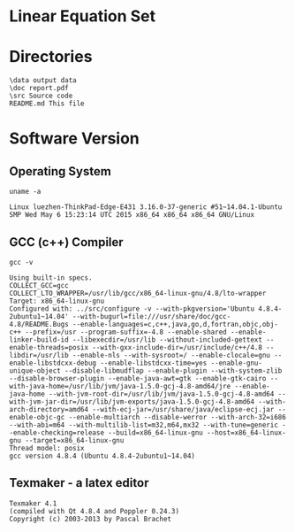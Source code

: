 # Linear Equation Set

# Directories
	\data output data
	\doc report.pdf
	\src Source code
	README.md This file

# Software Version

## Operating System
```{bash} 
uname -a
```
	Linux luezhen-ThinkPad-Edge-E431 3.16.0-37-generic #51~14.04.1-Ubuntu SMP Wed May 6 15:23:14 UTC 2015 x86_64 x86_64 x86_64 GNU/Linux

## GCC (c++) Compiler
```{bash} 
gcc -v
```
	Using built-in specs.
	COLLECT_GCC=gcc
	COLLECT_LTO_WRAPPER=/usr/lib/gcc/x86_64-linux-gnu/4.8/lto-wrapper
	Target: x86_64-linux-gnu
	Configured with: ../src/configure -v --with-pkgversion='Ubuntu 4.8.4-2ubuntu1~14.04' --with-bugurl=file:///usr/share/doc/gcc-4.8/README.Bugs --enable-languages=c,c++,java,go,d,fortran,objc,obj-c++ --prefix=/usr --program-suffix=-4.8 --enable-shared --enable-linker-build-id --libexecdir=/usr/lib --without-included-gettext --enable-threads=posix --with-gxx-include-dir=/usr/include/c++/4.8 --libdir=/usr/lib --enable-nls --with-sysroot=/ --enable-clocale=gnu --enable-libstdcxx-debug --enable-libstdcxx-time=yes --enable-gnu-unique-object --disable-libmudflap --enable-plugin --with-system-zlib --disable-browser-plugin --enable-java-awt=gtk --enable-gtk-cairo --with-java-home=/usr/lib/jvm/java-1.5.0-gcj-4.8-amd64/jre --enable-java-home --with-jvm-root-dir=/usr/lib/jvm/java-1.5.0-gcj-4.8-amd64 --with-jvm-jar-dir=/usr/lib/jvm-exports/java-1.5.0-gcj-4.8-amd64 --with-arch-directory=amd64 --with-ecj-jar=/usr/share/java/eclipse-ecj.jar --enable-objc-gc --enable-multiarch --disable-werror --with-arch-32=i686 --with-abi=m64 --with-multilib-list=m32,m64,mx32 --with-tune=generic --enable-checking=release --build=x86_64-linux-gnu --host=x86_64-linux-gnu --target=x86_64-linux-gnu
	Thread model: posix
	gcc version 4.8.4 (Ubuntu 4.8.4-2ubuntu1~14.04) 

## Texmaker - a latex editor 
	Texmaker 4.1
	(compiled with Qt 4.8.4 and Poppler 0.24.3)
	Copyright (c) 2003-2013 by Pascal Brachet


